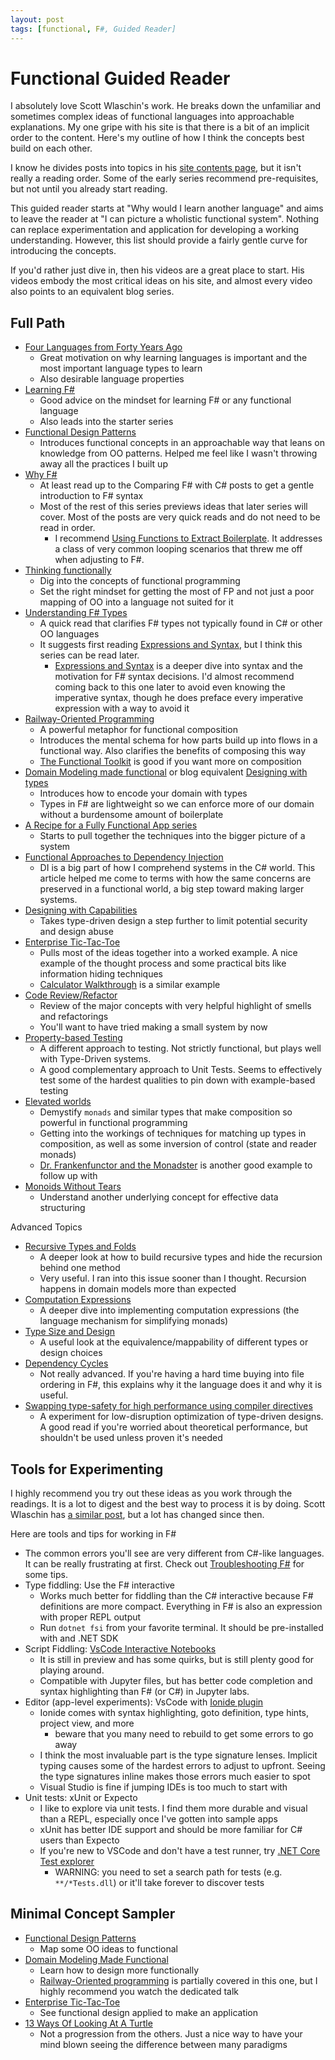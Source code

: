 ```yaml
---
layout: post
tags: [functional, F#, Guided Reader]
---
```


# Functional Guided Reader

I absolutely love Scott Wlaschin's work. He breaks down the unfamiliar and sometimes complex ideas of functional languages into approachable explanations. My one gripe with his site is that there is a bit of an implicit order to the content. Here's my outline of how I think the concepts best build on each other. 

I know he divides posts into topics in his [site contents page](https://fsharpforfunandprofit.com/site-contents/), but it isn't really a reading order. Some of the early series recommend pre-requisites, but not until you already start reading.

This guided reader starts at "Why would I learn another language" and aims to leave the reader at "I can picture a wholistic functional system". Nothing can replace experimentation and application for developing a working understanding. However, this list should provide a fairly gentle curve for introducing the concepts.

If you'd rather just dive in, then his videos are a great place to start. His videos embody the most critical ideas on his site, and almost every video also points to an equivalent blog series.

## Full Path

- [Four Languages from Forty Years Ago](https://www.youtube.com/watch?v=0fpDlAEQio4)
  - Great motivation on why learning languages is important and the most important language types to learn
  - Also desirable language properties
- [Learning F#](https://fsharpforfunandprofit.com/learning-fsharp/)
  - Good advice on the mindset for learning F# or any functional language
  - Also leads into the starter series
- [Functional Design Patterns](https://vimeo.com/113588389)
  - Introduces functional concepts in an approachable way that leans on knowledge from OO patterns. Helped me feel like I wasn't throwing away all the practices I built up
- [Why F#](https://fsharpforfunandprofit.com/series/why-use-fsharp.html)
  - At least read up to the Comparing F# with C# posts to get a gentle introduction to F# syntax
  - Most of the rest of this series previews ideas that later series will cover. Most of the posts are very quick reads and do not need to be read in order.
    - I recommend [Using Functions to Extract Boilerplate](https://fsharpforfunandprofit.com/posts/conciseness-extracting-boilerplate/). It addresses a class of very common looping scenarios that threw me off when adjusting to F#. 
- [Thinking functionally](https://fsharpforfunandprofit.com/posts/thinking-functionally-intro/)
  - Dig into the concepts of functional programming
  - Set the right mindset for getting the most of FP and not just a poor mapping of OO into a language not suited for it
- [Understanding F# Types](https://fsharpforfunandprofit.com/series/understanding-fsharp-types.html)
  - A quick read that clarifies F# types not typically found in C# or other OO languages
  - It suggests first reading [Expressions and Syntax](https://fsharpforfunandprofit.com/series/expressions-and-syntax.html), but I think this series can be read later.
    - [Expressions and Syntax](https://fsharpforfunandprofit.com/series/expressions-and-syntax.html) is a deeper dive into syntax and the motivation for F# syntax decisions. I'd almost recommend coming back to this one later to avoid even knowing the imperative syntax, though he does preface every imperative expression with a way to avoid it
- [Railway-Oriented Programming](https://vimeo.com/113707214)
  - A powerful metaphor for functional composition
  - Introduces the mental schema for how parts build up into flows in a functional way. Also clarifies the benefits of composing this way 
  - [The Functional Toolkit](https://www.youtube.com/watch?v=bK-Tz-GLfOs) is good if you want more on composition
- [Domain Modeling made functional](https://www.youtube.com/watch?v=Up7LcbGZFuo) or blog equivalent [Designing with types](https://fsharpforfunandprofit.com/series/designing-with-types.html)
  - Introduces how to encode your domain with types
  - Types in F# are lightweight so we can enforce more of our domain without a burdensome amount of boilerplate
- [A Recipe for a Fully Functional App series](https://fsharpforfunandprofit.com/posts/recipe-part1/)
  - Starts to pull together the techniques into the bigger picture of a system
- [Functional Approaches to Dependency Injection](https://fsharpforfunandprofit.com/posts/dependency-injection-1/)
  - DI is a big part of how I comprehend systems in the C# world. This article helped me come to terms with how the same concerns are preserved in a functional world, a big step toward making larger systems.
- [Designing with Capabilities](https://vimeo.com/162209391)
  - Takes type-driven design a step further to limit potential security and design abuse
- [Enterprise Tic-Tac-Toe](https://vimeo.com/131196782)
  - Pulls most of the ideas together into a worked example. A nice example of the thought process and some practical bits like information hiding techniques
  - [Calculator Walkthrough](https://fsharpforfunandprofit.com/posts/calculator-design/) is a similar example
- [Code Review/Refactor](https://www.youtube.com/watch?v=nxIRlf4AtcA)
  - Review of the major concepts with very helpful highlight of smells and refactorings
  - You'll want to have tried making a small system by now
- [Property-based Testing](https://fsharpforfunandprofit.com/posts/property-based-testing/)
  - A different approach to testing. Not strictly functional, but plays well with Type-Driven systems. 
  - A good complementary approach to Unit Tests. Seems to effectively test some of the hardest qualities to pin down with example-based testing 
- [Elevated worlds](https://fsharpforfunandprofit.com/posts/elevated-world/)
  - Demystify `monads` and similar types that make composition so powerful in functional programming
  - Getting into the workings of techniques for matching up types in composition, as well as some inversion of control (state and reader monads)
  - [Dr. Frankenfunctor and the Monadster](https://vimeo.com/162054542) is another good example to follow up with 
- [Monoids Without Tears](https://fsharpforfunandprofit.com/posts/monoids-without-tears/)
  - Understand another underlying concept for effective data structuring

Advanced Topics
- [Recursive Types and Folds](https://fsharpforfunandprofit.com/series/recursive-types-and-folds.html)
  - A deeper look at how to build recursive types and hide the recursion behind one method
  - Very useful. I ran into this issue sooner than I thought. Recursion happens in domain models more than expected
- [Computation Expressions](https://fsharpforfunandprofit.com/series/computation-expressions.html)
  - A deeper dive into implementing computation expressions (the language mechanism for simplifying monads)
- [Type Size and Design](https://fsharpforfunandprofit.com/posts/type-size-and-design/)
  - A useful look at the equivalence/mappability of different types or design choices
- [Dependency Cycles](https://fsharpforfunandprofit.com/series/dependency-cycles.html)
  - Not really advanced. If you're having a hard time buying into file ordering in F#, this explains why it the language does it and why it is useful.
- [Swapping type-safety for high performance using compiler directives](https://fsharpforfunandprofit.com/posts/typesafe-performance-with-compiler-directives/)
  - A experiment for low-disruption optimization of type-driven designs. A good read if you're worried about theoretical performance, but shouldn't be used unless proven it's needed

## Tools for Experimenting
I highly recommend you try out these ideas as you work through the readings. It is a lot to digest and the best way to process it is by doing.
Scott Wlaschin has [a similar post](https://fsharpforfunandprofit.com/installing-and-using/), but a lot has changed since then.


Here are tools and tips for working in F#
- The common errors you'll see are very different from C#-like languages. It can be really frustrating at first. Check out [Troubleshooting F#](https://fsharpforfunandprofit.com/troubleshooting-fsharp/) for some tips.
- Type fiddling: Use the F# interactive
  - Works much better for fiddling than the C# interactive because F# definitions are more compact. Everything in F# is also an expression with proper REPL output
  - Run `dotnet fsi` from your favorite terminal. It should be pre-installed with and .NET SDK
- Script Fiddling: [VsCode Interactive Notebooks](https://marketplace.visualstudio.com/items?itemName=ms-dotnettools.dotnet-interactive-vscode)
  - It is still in preview and has some quirks, but is still plenty good for playing around. 
  - Compatible with Jupyter files, but has better code completion and syntax highlighting than F# (or C#) in Jupyter labs.
- Editor (app-level experiments): VsCode with [Ionide plugin](https://marketplace.visualstudio.com/items?itemName=Ionide.Ionide-fsharp)
  - Ionide comes with syntax highlighting, goto definition, type hints, project view, and more
    - beware that you many need to rebuild to get some errors to go away
  - I think the most invaluable part is the type signature lenses. Implicit typing causes some of the hardest errors to adjust to upfront. Seeing the type signatures inline makes those errors much easier to spot
  - Visual Studio is fine if jumping IDEs is too much to start with
- Unit tests: xUnit or Expecto
  - I like to explore via unit tests. I find them more durable and visual than a REPL, especially once I've gotten into sample apps
  - xUnit has better IDE support and should be more familiar for C# users than Expecto
  - If you're new to VSCode and don't have a test runner, try [.NET Core Test explorer](https://marketplace.visualstudio.com/items?itemName=derivitec-ltd.vscode-dotnet-adapter)
    - WARNING: you need to set a search path for tests (e.g. `**/*Tests.dll`) or it'll take forever to discover tests



## Minimal Concept Sampler
- [Functional Design Patterns](https://www.youtube.com/watch?v=E8I19uA-wGY)
  - Map some OO ideas to functional 
- [Domain Modeling Made Functional](https://www.youtube.com/watch?v=Up7LcbGZFuo)
  - Learn how to design more functionally
  - [Railway-Oriented programming](https://vimeo.com/113707214) is partially covered in this one, but I highly recommend you watch the dedicated talk
- [Enterprise Tic-Tac-Toe](https://vimeo.com/131196782)
  - See functional design applied to make an application
- [13 Ways Of Looking At A Turtle](https://www.youtube.com/watch?v=AG3KuqDbmhM)
  - Not a progression from the others. Just a nice way to have your mind blown seeing the difference between many paradigms



